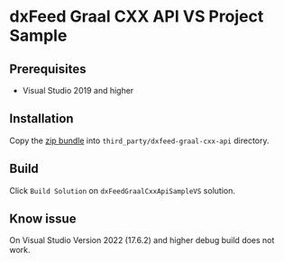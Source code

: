 # dxFeed Graal CXX API VS Project Sample

## Prerequisites

- Visual Studio 2019 and higher

## Installation

Copy the [zip bundle](https://github.com/dxFeed/dxfeed-graal-cxx-api/releases/tag/v0.1.3-alpha) into
`third_party/dxfeed-graal-cxx-api` directory.

## Build

Click `Build Solution` on `dxFeedGraalCxxApiSampleVS` solution.

## Know issue

On Visual Studio Version 2022 (17.6.2) and higher debug build does not work.
